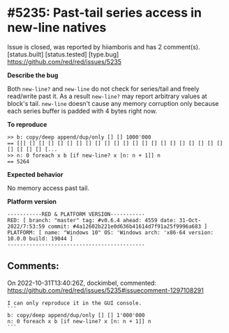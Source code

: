 
#5235: Past-tail series access in new-line natives
================================================================================
Issue is closed, was reported by hiiamboris and has 2 comment(s).
[status.built] [status.tested] [type.bug]
<https://github.com/red/red/issues/5235>

**Describe the bug**

Both `new-line?` and `new-line` do not check for series/tail and freely read/write past it. As a result `new-line?` may report arbitrary values at block's tail. `new-line` doesn't cause any memory corruption only because each series buffer is padded with 4 bytes right now.

**To reproduce**
```
>> b: copy/deep append/dup/only [] [] 1000'000
== [[] [] [] [] [] [] [] [] [] [] [] [] [] [] [] [] [] [] [] [] [] [] [] [] [] [] [...
>> n: 0 foreach x b [if new-line? x [n: n + 1]] n
== 5264
```

**Expected behavior**

No memory access past tail.

**Platform version**
```
-----------RED & PLATFORM VERSION----------- 
RED: [ branch: "master" tag: #v0.6.4 ahead: 4559 date: 31-Oct-2022/7:53:59 commit: #4a12602b221e0d636b41614d7f91a25f9996a683 ]
PLATFORM: [ name: "Windows 10" OS: 'Windows arch: 'x86-64 version: 10.0.0 build: 19044 ]
--------------------------------------------
```


Comments:
--------------------------------------------------------------------------------

On 2022-10-31T13:40:26Z, dockimbel, commented:
<https://github.com/red/red/issues/5235#issuecomment-1297108291>

    I can only reproduce it in the GUI console.
    ```
    b: copy/deep append/dup/only [] [] 1'000'000
    n: 0 foreach x b [if new-line? x [n: n + 1]] n
    ```

